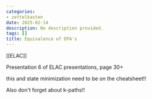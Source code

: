 ```yaml
---
categories:
- zettelkasten
date: 2025-02-14
description: No description provided.
tags: []
title: Equivalence of DFA's
---
```


[[ELAC]]

Presentation 6 of ELAC presentations, page 30+

this and state minimization need to be on the cheatsheet!!

Also don't forget about k-paths!!